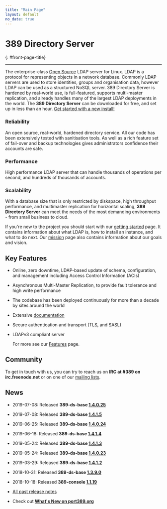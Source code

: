 ```yaml
---
title: "Main Page"
layout: default
no_date: true
---
```


# 389 Directory Server
{: #front-page-title}

---

The enterprise-class [Open Source](docs/389ds/FAQ/licensing.html) LDAP server for Linux. LDAP is a
protocol for representing objects in a network database. Commonly LDAP servers are used to store
identities, groups and organisation data, however LDAP can be used as a structured NoSQL server.
389 Directory Server is hardened by real-world use, is full-featured, supports multi-master
replication, and already handles many of the largest LDAP deployments in the world.
The **389 Directory Server** can be downloaded for free, and set up in less than an hour.
[Get started with a new install!](/docs/389ds/howto/quickstart.html)


<div id="front-page-columns" class="container-fluid">
  <div class="row">
    <div class="col-xs-12 col-md-4">
      <h3 class="front-page-column-title">
        Reliability
      </h3>
      <p class="front-page-column-text">
        An open source, real-world, hardened directory service. All our code has been extensively tested with sanitisation tools. As well as a rich feature set of fail-over and backup technologies gives administrators confidence their accounts are safe.
      </p>
    </div>
    <div class="col-xs-12 col-md-4">
      <h3 class="front-page-column-title">
        Performance
      </h3>
      <p class="front-page-column-text">
        High performance LDAP server that can handle thousands of operations per second, and hundreds of thousands of accounts.
       </p>
    </div>
    <div class="col-xs-12 col-md-4">
      <h3 class="front-page-column-title">
        Scalability
      </h3>
      <p class="front-page-column-text">
        With a database size that is only restricted by diskspace, high throughput performance, and multimaster replication for horizontal scaling, <strong>389 Directory Server</strong> can meet the needs of the most demanding environments - from small business to cloud.
      </p>
    </div>
  </div>
</div>

If you're new to the project you should start with our [getting started](docs/389ds/howto/quickstart.html) page. It contains information about what LDAP is, how to install an instance, and what to do next. Our [mission](docs/389ds/FAQ/mission.html) page also contains information about our goals and vision.

## Key Features

-   Online, zero downtime, LDAP-based update of schema, configuration, and management including Access Control Information (ACIs)
-   Asynchronous Multi-Master Replication, to provide fault tolerance and high write performance
-   The codebase has been deployed continuously for more than a decade by sites around the world
-   Extensive [documentation](https://access.redhat.com/site/documentation/Red_Hat_Directory_Server/)
-   Secure authentication and transport (TLS, and SASL)
-   LDAPv3 compliant server

    For more see our [Features](docs/389ds/FAQ/features.html) page.

## Community

To get in touch with us, you can try to reach us on **IRC at \#389 on irc.freenode.net** or on one of our [mailing lists](docs/389ds/mailing-lists.html).

## News

<!-- Try to keep this list under 10 releases  -->
- 2019-07-08: Released **389-ds-base [1.4.0.25](docs/389ds/releases/release-1-4-0-25.html)**
- 2019-07-08: Released **389-ds-base [1.4.1.5](docs/389ds/releases/release-1-4-1-5.html)**
- 2019-06-25: Released **389-ds-base [1.4.0.24](docs/389ds/releases/release-1-4-0-24.html)**
- 2019-06-18: Released **389-ds-base [1.4.1.4](docs/389ds/releases/release-1-4-1-4.html)**
- 2019-05-24: Released **389-ds-base [1.4.1.3](docs/389ds/releases/release-1-4-1-3.html)**
- 2019-05-24: Released **389-ds-base [1.4.0.23](docs/389ds/releases/release-1-4-0-23.html)**
- 2019-03-29: Released **389-ds-base [1.4.1.2](docs/389ds/releases/release-1-4-1-2.html)**
- 2018-10-31: Released **389-ds-base [1.3.9.0](docs/389ds/releases/release-1-3-9-0.html)**
- 2018-10-18: Released **389-console [1.1.19](docs/389ds/releases/release-console-1-1-19.html)**

- [All past release notes](docs/389ds/releases/release-notes.html)

- Check out **[What's New on port389.org](whats_new.html)**


<br>
